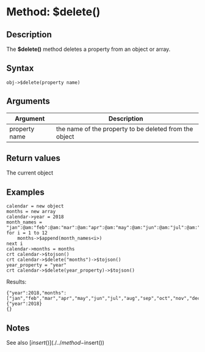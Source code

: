 # Method: $delete()

<PageHeader />

## Description

The **$delete()** method deletes a property from an object or array.

## Syntax

```
obj->$delete(property name)
```

## Arguments

| Argument | Description |
| --- | --- |
| property name | the name of the property to be deleted from the object |

## Return values

The current object

## Examples

```
calendar = new object
months = new array
calendar->year = 2018
month_names = "jan":@am:"feb":@am:"mar":@am:"apr":@am:"may":@am:"jun":@am:"jul":@am:"aug":@am:"sep":@am:"oct":@am:"nov":@am:"dec"
for i = 1 to 12
    months->$append(month_names<i>)
next i
calendar->months = months
crt calendar->$tojson()
crt calendar->$delete("months")->$tojson()
year_property = "year"
crt calendar->$delete(year_property)->$tojson()
```

Results:

```
{"year":2018,"months":["jan","feb","mar","apr","may","jun","jul","aug","sep","oct","nov","dec"]}
{"year":2018}
{}
```

## Notes

See also [$insert()](./../method-$insert())

  
<PageFooter />
